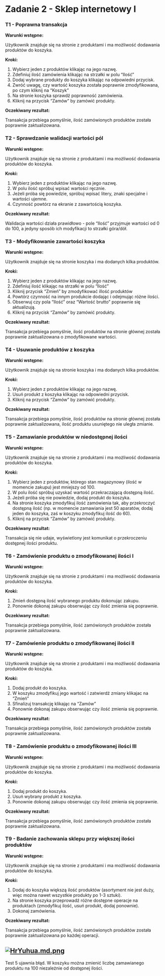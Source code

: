 # Zadanie 2 - Sklep internetowy I

### T1 - Poprawna transakcja

**Warunki wstępne:**

Użytkownik znajduje się na stronie z produktami i ma możliwość dodawania produktów do koszyka.

**Kroki:**

1. Wybierz jeden z produktów klikając na jego nazwę.
2. Zdefiniuj ilość zamówienia klikając na strzałki w polu “Ilość”
3. Dodaj wybrane produkty do koszyka klikając na odpowiedni przycisk.
4. Zwróć uwagę, czy wartość koszyka została poprawnie zmodyfikowana, po czym kliknij na “Koszyk”
5. Na stronie koszyka sprawdź poprawność zamówienia.
6. Kliknij na przycisk “Zamów” by zamówić produkty.

**Oczekiwany rezultat:**

Transakcja przebiega pomyślnie, ilość zamówionych produktów została poprawnie zaktualizowana.

### T2 - Sprawdzanie walidacji wartości pól

**Warunki wstępne:**

Użytkownik znajduje się na stronie z produktami i ma możliwość dodawania produktów do koszyka.

**Kroki:**

1. Wybierz jeden z produktów klikając na jego nazwę.
2. W polu ilość spróbuj wpisać wartości ręcznie.
3. Jeżeli próba się powiedzie, spróbuj wpisać litery, znaki specjalne i wartości ujemne.
4. Czynność powtórz na ekranie z zawartością koszyka.

**Oczekiwany rezultat:**

Walidacja wartości działa prawidłowo - pole “Ilość” przyjmuje wartości od 0 do 100, a jedyny sposób ich modyfikacji to strzałki góra/dół.

### T3 - Modyfikowanie zawartości koszyka

**Warunki wstępne:**

Użytkownik znajduje się na stronie koszyka i ma dodanych kilka produktów.

**Kroki:**

1. Wybierz jeden z produktów klikając na jego nazwę.
2. Zdefiniuj ilość  klikając na strzałki w polu “Ilość”
3. Kliknij przycisk “Zmień” by zmodyfikować illość produktów 
4. Powtórz czynność na innym produkcie dodając i odejmując różne ilości.
5. Obserwuj czy pola “Ilość” oraz “Wartość brutto” poprawnie się aktualizują.
6. Kliknij na przycisk “Zamów” by zamówić produkty.

**Oczekiwany rezultat:**

Transakcja przebiega pomyślnie, ilość produktów na stronie głównej została poprawnie zaktualizowana o zmodyfikowane wartości.

### T4 - Usuwanie produktów z koszyka

**Warunki wstępne:**

Użytkownik znajduje się na stronie koszyka i ma dodanych kilka produktów.

**Kroki:**

1. Wybierz jeden z produktów klikając na jego nazwę.
2. Usuń produkt z koszyka klikając na odpowiedni przycisk.
3. Kliknij na przycisk “Zamów” by zamówić produkty.

**Oczekiwany rezultat:**

Transakcja przebiega pomyślnie, ilość produktów na stronie głównej została poprawnie zaktualizowana, ilość produktu usuniętego nie uległa zmianie.

### T5 - Zamawianie produktów w niedostępnej ilości

**Warunki wstępne:**

Użytkownik znajduje się na stronie z produktami i ma możliwość dodawania produktów do koszyka.

**Kroki:**

1. Wybierz jeden z produktów, którego stan magazynowy (ilość w momencie zakupu) jest mniejszy od 100.
2. W polu ilość spróbuj uzyskać wartość przekraczającą dostępną ilość.
3. Jeżeli próba się nie powiedzie, dodaj produkt do koszyka.
4. Na stronie koszyka zmodyfikuj ilość zamówienia tak, aby przekroczyć dostępną ilość (np. w momencie zamawiania jest 50 aparatów, dodaj jeden do koszyka, zaś w koszyku zmodyfikuj ilość do 60).
5. Kliknij na przycisk “Zamów” by zamówić produkty.

**Oczekiwany rezultat:**

Transakcja się nie udaje, wyświetlony jest komunikat o przekroczeniu dostępnej ilości produktu.

### T6 - Zamówienie produktu o zmodyfikowanej ilości I

**Warunki wstępne:**

Użytkownik znajduje się na stronie z produktami i ma możliwość dodawania produktów do koszyka.

**Kroki:**

1. Zmień dostępną ilość wybranego produktu dokonując zakupu.
2. Ponownie dokonaj zakupu obserwując czy ilość zmienia się poprawnie.

**Oczekiwany rezultat:**

Transakcja przebiega pomyślnie, ilość zamówionych produktów została poprawnie zaktualizowana.

### T7 - Zamówienie produktu o zmodyfikowanej ilości II

**Warunki wstępne:**

Użytkownik znajduje się na stronie z produktami i ma możliwość dodawania produktów do koszyka.

**Kroki:**

1. Dodaj produkt do koszyka.
2. W koszyku zmodyfikuj jego wartość i zatwierdź zmiany klikajac na “Zmień”
3. Sfinalizuj transakcję klikając na “Zamów”
4. Ponownie dokonaj zakupu obserwując czy ilość zmienia się poprawnie.

**Oczekiwany rezultat:**

Transakcja przebiega pomyślnie, ilość zamówionych produktów została poprawnie zaktualizowana.

### T8 - Zamówienie produktu o zmodyfikowanej ilości III

**Warunki wstępne:**

Użytkownik znajduje się na stronie z produktami i ma możliwość dodawania produktów do koszyka.

**Kroki:**

1. Dodaj produkt do koszyka.
2. Usuń wybrany produkt z koszyka.
3. Ponownie dokonaj zakupu obserwując czy ilość zmienia się poprawnie.

**Oczekiwany rezultat:**

Transakcja przebiega pomyślnie, ilość zamówionych produktów została poprawnie zaktualizowana.

### T9 - Badanie zachowania sklepu przy większej ilości produktów

**Warunki wstępne:**

Użytkownik znajduje się na stronie z produktami i ma możliwość dodawania produktów do koszyka.

**Kroki:**

1. Dodaj do koszyka większą ilość produktów (asortyment nie jest duży, więc można nawet wszystkie produkty po 1-3 sztuki).
2. Na stronie koszyka przeprowadź różne dostępne operacje na produktach (zmodyfikuj ilość, usuń produkt, dodaj ponownie).
3. Dokonaj zamówienia.

**Oczekiwany rezultat:**

Transakcja przebiega pomyślnie, ilość zamówionych produktów została poprawnie zaktualizowana po każdej operacji.

[![HrYuhua.md.png](https://iili.io/HrYuhua.md.png)](https://freeimage.host/i/HrYuhua)
---
Test 5 ujawnia błąd. W koszyku można zmienić liczbę zamawianego produktu na 100 niezależnie od dostępnej ilości.
